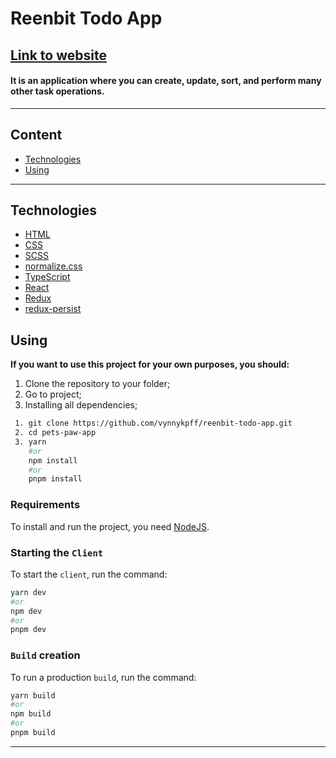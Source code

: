 # **Reenbit Todo App**

## [**<u>Link to website</u>**](https://vynnykpff.github.io/reenbit-todo-app/)

#### It is an application where you can create, update, sort, and perform many other task operations.

---

## **Content**

- [Technologies](#technologies)
- [Using](#using)

<hr>

## **Technologies**

- [HTML](https://html.spec.whatwg.org/multipage/)
- [CSS](https://www.w3.org/Style/CSS/)
- [SCSS](https://sass-lang.com/)
- [normalize.css](https://necolas.github.io/normalize.css/)
- [TypeScript](https://www.typescriptlang.org/)
- [React](https://react.dev/)
- [Redux](https://redux.js.org/)
- [redux-persist](https://www.npmjs.com/package/redux-persist)

## **Using**

**If you want to use this project for your own purposes, you should:**

1. Clone the repository to your folder;
2. Go to project;
3. Installing all dependencies;

```sh
 1. git clone https://github.com/vynnykpff/reenbit-todo-app.git 
 2. cd pets-paw-app
 3. yarn
    #or
    npm install
    #or
    pnpm install
```

### Requirements

To install and run the project, you need [NodeJS](https://nodejs.org/).

### Starting the `Client`

To start the `client`, run the command:

```sh
yarn dev
#or
npm dev
#or
pnpm dev
```

### `Build` creation

To run a production `build`, run the command:

```sh
yarn build
#or
npm build
#or
pnpm build
```

<hr>
